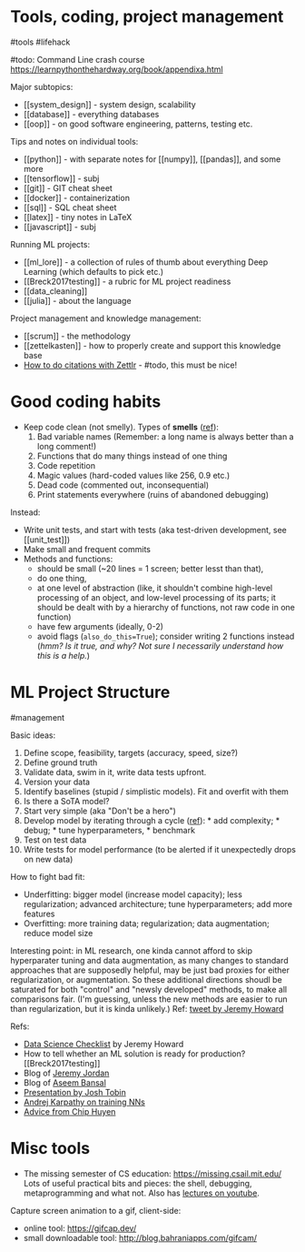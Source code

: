 # Tools, coding, project management

#tools #lifehack

#todo: Command Line crash course
https://learnpythonthehardway.org/book/appendixa.html

Major subtopics:
* [[system_design]] - system design, scalability
* [[database]] - everything databases
* [[oop]] - on good software engineering, patterns, testing etc.

Tips and notes on individual tools:
* [[python]] - with separate notes for [[numpy]], [[pandas]], and some more
* [[tensorflow]] - subj
* [[git]] - GIT cheat sheet
* [[docker]] - containerization
* [[sql]] - SQL cheat sheet
* [[latex]] - tiny notes in LaTeX
* [[javascript]] - subj

Running ML projects:
* [[ml_lore]] - a collection of rules of thumb about everything Deep Learning (which defaults to pick etc.)
* [[Breck2017testing]] - a rubric for ML project readiness
* [[data_cleaning]]
* [[julia]] - about the language

Project management and knowledge management:
* [[scrum]] - the methodology
* [[zettelkasten]] - how to properly create and support this knowledge base
* [How to do citations with Zettlr](https://docs.zettlr.com/en/academic/citations/) - #todo, this must be nice! 

# Good coding habits
* Keep code clean (not smelly). Types of **smells** ([ref](https://www.thoughtworks.com/insights/blog/coding-habits-data-scientists)):
    1. Bad variable names (Remember: a long name is always better than a long comment!)
    2. Functions that do many things instead of one thing
    3. Code repetition
    4. Magic values (hard-coded values like 256, 0.9 etc.)
    5. Dead code (commented out, inconsequential)
    6. Print statements everywhere (ruins of abandoned debugging)
 
Instead:
* Write unit tests, and start with tests (aka test-driven development, see [[unit_test]])
* Make small and frequent commits
* Methods and functions:
    * should be small (~20 lines = 1 screen; better lesst than that), 
    * do one thing, 
    * at one level of abstraction (like, it shouldn't combine high-level processing of an object, and low-level processing of its parts; it should be dealt with by a hierarchy of functions, not raw code in one function)
    * have few arguments (ideally, 0-2)
    * avoid flags (`also_do_this=True`); consider writing 2 functions instead (_hmm? Is it true, and why? Not sure I necessarily understand how this is a help._)

# ML Project Structure
#management

Basic ideas:
1. Define scope, feasibility, targets (accuracy, speed, size?)
2. Define ground truth
3. Validate data, swim in it, write data tests upfront.
4. Version your data
5. Identify baselines (stupid / simplistic models). Fit and overfit with them
7. Is there a SoTA model?
8. Start very simple (aka "Don't be a hero")
9. Develop model by iterating through a cycle ([ref](http://josh-tobin.com/assets/pdf/troubleshooting-deep-neural-networks-01-19.pdf)): 
        * add complexity; 
        * debug; 
        * tune hyperparameters, 
        * benchmark
10. Test on test data
11. Write tests for model performance (to be alerted if it unexpectedly drops on new data)

How to fight bad fit:
* Underfitting: bigger model (increase model capacity); less regularization; advanced architecture; tune hyperparameters; add more features
* Overfitting: more training data; regularization; data augmentation; reduce model size

Interesting point: in ML research, one kinda cannot afford to skip hyperparater tuning and data augmentation, as many changes to standard approaches that are supposedly helpful, may be just bad proxies for either regularization, or augmentation. So these additional directions shoudl be saturated for both "control" and "newsly developed" methods, to make all comparisons fair. (I'm guessing, unless the new methods are easier to run than regularization, but it is kinda unlikely.) Ref: [tweet by Jeremy Howard](https://twitter.com/jeremyphoward/status/1215320099134984194)

Refs:
* [Data Science Checklist](https://www.fast.ai/2020/01/07/data-questionnaire/) by Jeremy Howard
* How to tell whether an ML solution is ready for production? [[Breck2017testing]]
* Blog of [Jeremy Jordan](https://www.jeremyjordan.me/ml-projects-guide/)
* Blog of [Aseem Bansal](https://medium.com/infinity-aka-aseem/things-we-wish-we-had-known-before-we-started-our-first-machine-learning-project-336d1d6f2184)
* [Presentation by Josh Tobin](http://josh-tobin.com/assets/pdf/troubleshooting-deep-neural-networks-01-19.pdf)
* [Andrej Karpathy on training NNs](http://karpathy.github.io/2019/04/25/recipe/)
* [Advice from Chip Huyen](https://github.com/chiphuyen/machine-learning-systems-design/blob/master/build/build1/consolidated.pdf)

# Misc tools

* The missing semester of CS education: https://missing.csail.mit.edu/
Lots of useful practical bits and pieces: the shell, debugging, metaprogramming and what not. Also has [lectures on youtube](https://www.youtube.com/playlist?list=PLyzOVJj3bHQuloKGG59rS43e29ro7I57J).

Capture screen animation to a gif, client-side:
* online tool: https://gifcap.dev/	
* small downloadable tool: http://blog.bahraniapps.com/gifcam/